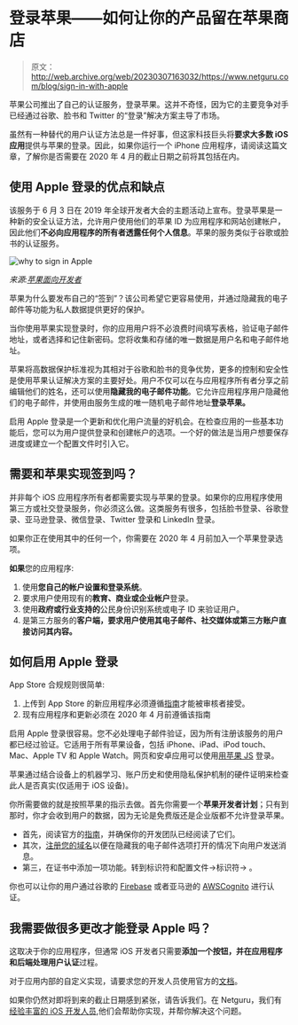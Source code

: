 # 登录苹果——如何让你的产品留在苹果商店

> 原文：<http://web.archive.org/web/20230307163032/https://www.netguru.com/blog/sign-in-with-apple>

 苹果公司推出了自己的认证服务，登录苹果。这并不奇怪，因为它的主要竞争对手已经通过谷歌、脸书和 Twitter 的“登录”解决方案主导了市场。

虽然有一种替代的用户认证方法总是一件好事，但这家科技巨头将**要求大多数 iOS 应用**提供与苹果的登录。因此，如果你运行一个 iPhone 应用程序，请阅读这篇文章，了解你是否需要在 2020 年 4 月的截止日期之前将其包括在内。

## 使用 Apple 登录的优点和缺点

该服务于 6 月 3 日在 2019 年全球开发者大会的主题活动上宣布。登录苹果是一种新的安全认证方法，允许用户使用他们的苹果 ID 为应用程序和网站创建帐户，因此他们**不必向应用程序的所有者透露任何个人信息**。苹果的服务类似于谷歌或脸书的认证服务。

![why to sign in Apple](img/3777ecddfc0cad56d4e28388a9139cae.png)

*来源:[苹果面向开发者](http://web.archive.org/web/20221007200312/https://developer.apple.com/sign-in-with-apple/)*

苹果为什么要发布自己的“签到”？该公司希望它更容易使用，并通过隐藏我的电子邮件等功能为私人数据提供更好的保护。

当你使用苹果实现登录时，你的应用用户将不必浪费时间填写表格，验证电子邮件地址，或者选择和记住新密码。您将收集和存储的唯一数据是用户名和电子邮件地址。

苹果将高数据保护标准视为其相对于谷歌和脸书的竞争优势，更多的控制和安全性是使用苹果认证解决方案的主要好处。用户不仅可以在与应用程序所有者分享之前编辑他们的姓名，还可以使用**隐藏我的电子邮件功能**。它允许应用程序用户隐藏他们的电子邮件，并使用由服务生成的唯一随机电子邮件地址**登录苹果。**

启用 Apple 登录是一个更新和优化用户流量的好机会。在检查应用的一些基本功能后，您可以为用户提供登录和创建帐户的选项。一个好的做法是当用户想要保存进度或建立一个配置文件时引入它。

## 需要和苹果实现签到吗？

并非每个 iOS 应用程序所有者都需要实现与苹果的登录。如果你的应用程序使用第三方或社交登录服务，你必须这么做。这类服务有很多，包括脸书登录、谷歌登录、亚马逊登录、微信登录、Twitter 登录和 LinkedIn 登录。

如果你正在使用其中的任何一个，你需要在 2020 年 4 月前加入一个苹果登录选项。

**如果**您的应用程序:

1.  使用**您自己的帐户设置和登录系统**。
2.  要求用户使用现有的**教育、商业或企业帐户**登录。
3.  使用**政府或行业支持的**公民身份识别系统或电子 ID 来验证用户。
4.  是第三方服务的**客户端，要求用户使用其电子邮件、社交媒体或第三方账户直接访问其内容。**

## 如何启用 Apple 登录

App Store 合规规则很简单:

1.  上传到 App Store 的新应用程序必须遵循[指南](http://web.archive.org/web/20221007200312/https://developer.apple.com/app-store/review/guidelines/#sign-in-with-apple)才能被审核者接受。
2.  现有应用程序和更新必须在 2020 年 4 月前遵循该指南

启用 Apple 登录很容易。您不必处理电子邮件验证，因为所有注册该服务的用户都已经过验证。它适用于所有苹果设备，包括 iPhone、iPad、iPod touch、Mac、Apple TV 和 Apple Watch。网页和安卓应用可以使用[用苹果 JS](http://web.archive.org/web/20221007200312/https://developer.apple.com/documentation/signinwithapplejs) 登录。

苹果通过结合设备上的机器学习、账户历史和使用隐私保护机制的硬件证明来检查此人是否真实(仅适用于 iOS 设备)。

你所需要做的就是按照苹果的指示去做。首先你需要一个**苹果开发者计划**；只有到那时，你才会收到用户的数据，因为无论是免费版还是企业版都不允许登录苹果。

*   首先，阅读官方的[指南](http://web.archive.org/web/20221007200312/https://developer.apple.com/design/human-interface-guidelines/sign-in-with-apple/overview/)，并确保你的开发团队已经阅读了它们。
*   其次，[注册您的域名](http://web.archive.org/web/20221007200312/https://help.apple.com/developer-account/?lang=en#/devf822fb8fc)以便在隐藏我的电子邮件选项打开的情况下向用户发送消息。
*   第三，在证书中添加一项功能。转到标识符和配置文件->标识符-> <your application="">。</your>

你也可以让你的用户通过谷歌的 [Firebase](http://web.archive.org/web/20221007200312/https://firebase.google.com/docs/auth/ios/apple) 或者亚马逊的 [AWSCognito](http://web.archive.org/web/20221007200312/https://docs.aws.amazon.com/cognito/latest/developerguide/cognito-user-pools-configuring-federation-with-social-idp.html) 进行认证。

## 我需要做很多更改才能登录 Apple 吗？

这取决于你的应用程序，但通常 iOS 开发者只需要**添加一个按钮，并在应用程序和后端处理用户认证**过程。

对于应用内部的自定义实现，请要求您的开发人员使用官方的[文档](http://web.archive.org/web/20221007200312/https://developer.apple.com/sign-in-with-apple/get-started/)。

如果你仍然对即将到来的截止日期感到紧张，请告诉我们。在 Netguru，我们有[经验丰富的 iOS 开发人员](/web/20221007200312/https://www.netguru.com/services/ios-mobile-app-development),他们会帮助你实现，并帮你解决这个问题。